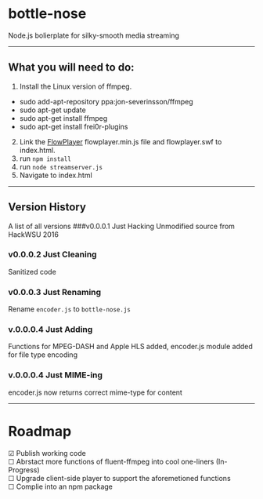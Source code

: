 # bottle-nose

Node.js bolierplate for silky-smooth media streaming

---
## What you will need to do:

1. Install the Linux version of ffmpeg.
  * sudo add-apt-repository ppa:jon-severinsson/ffmpeg
  * sudo apt-get update
  * sudo apt-get install ffmpeg
  * sudo apt-get install frei0r-plugins
2. Link the [FlowPlayer](https://github.com/fluent-ffmpeg/node-fluent-ffmpeg/tree/master/examples/flowplayer) flowplayer.min.js file and flowplayer.swf to index.html.
3. run ```npm install```
4. run ```node streamserver.js```
5. Navigate to index.html

***

## Version History
A list of all versions
###v0.0.0.1 Just Hacking
Unmodified source from HackWSU 2016

### v0.0.0.2 Just Cleaning
Sanitized code

### v0.0.0.3 Just Renaming
Rename `encoder.js` to `bottle-nose.js`

### v.0.0.0.4 Just Adding
Functions for MPEG-DASH and Apple HLS added, encoder.js module added for file type encoding 

### v.0.0.0.4 Just MIME-ing
encoder.js now returns correct mime-type for content

---
# Roadmap
☑ Publish working code <br>
☐ Abrstact more functions of fluent-ffmpeg into cool one-liners (In-Progress)<br>
☐ Upgrade client-side player to support the aforemetioned functions<br>
☐ Complie into an npm package
